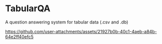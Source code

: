# TabularQA
A question answering system for tabular data (.csv and .db)


https://github.com/user-attachments/assets/21927b0b-40c1-4aeb-a84b-64e2ff40efc5

